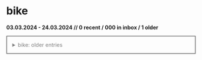 # bike
**03.03.2024 - 24.03.2024  //  0 recent / 000 in inbox / 1 older**

<details style="color:gray; border:2px solid; padding: 1em">
  <summary>bike: older entries</summary>

## 2024-03-01 06:28 xbike call from bike shop
Lorem ipsum dolor sit amet, consetetur sadipscing elitr, sed diam nonumy eirmod tempor invidunt ut labore et dolore magna aliquyam erat, sed diam voluptua. At vero eos et accusam et justo duo dolores et ea rebum. Stet clita kasd gubergren, no sea takimata sanctus est Lorem ipsum dolor sit amet. Lorem ipsum dolor sit amet, consetetur sadipscing elitr, sed diam nonumy eirmod tempor invidunt ut labore et dolore magna aliquyam erat, sed diam voluptua. At vero eos et accusam et justo duo dolores et ea rebum. Stet clita kasd gubergren, no sea takimata sanctus est Lorem ipsum dolor sit amet.


[source](/journal/2024-Q1.md#L17)

</details>

